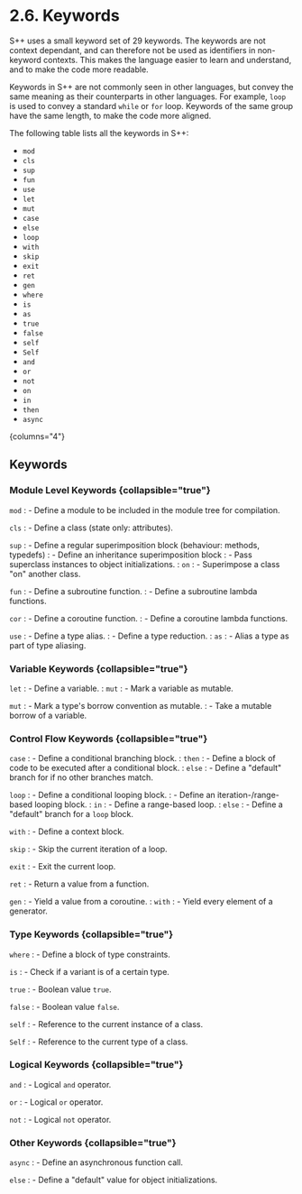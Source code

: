 # 2.6. Keywords

<primary-label ref="header-label"/>

<secondary-label ref="complete"/>

S++ uses a small keyword set of 29 keywords. The keywords are not context dependant, and can therefore not be used as
identifiers in non-keyword contexts. This makes the language easier to learn and understand, and to make the code more
readable.

Keywords in S++ are not commonly seen in other languages, but convey the same meaning as their counterparts in other
languages. For example, `loop` is used to convey a standard `while` or `for` loop. Keywords of the same group have the
same length, to make the code more aligned.

The following table lists all the keywords in S++:

- `mod`
- `cls`
- `sup`
- `fun`
- `use`
- `let`
- `mut`
- `case`
- `else`
- `loop`
- `with`
- `skip`
- `exit`
- `ret`
- `gen`
- `where`
- `is`
- `as`
- `true`
- `false`
- `self`
- `Self`
- `and`
- `or`
- `not`
- `on`
- `in`
- `then`
- `async`

{columns="4"}

## Keywords

### Module Level Keywords {collapsible="true"}

`mod`
: - Define a module to be included in the module tree for compilation.

`cls`
: - Define a class (state only: attributes).

`sup`
: - Define a regular superimposition block (behaviour: methods, typedefs)
: - Define an inheritance superimposition block
: - Pass superclass instances to object initializations.
: `on`
    : - Superimpose a class "on" another class.

`fun`
: - Define a subroutine function.
: - Define a subroutine lambda functions.

`cor`
: - Define a coroutine function.
: - Define a coroutine lambda functions.

`use`
: - Define a type alias.
: - Define a type reduction.
: `as`
    : - Alias a type as part of type aliasing.

### Variable Keywords {collapsible="true"}

`let`
: - Define a variable.
: `mut`
    : - Mark a variable as mutable.

`mut`
: - Mark a type's borrow convention as mutable.
: - Take a mutable borrow of a variable.

### Control Flow Keywords {collapsible="true"}

`case`
: - Define a conditional branching block.
: `then`
    : - Define a block of code to be executed after a conditional block.
: `else`
    : - Define a "default" branch for if no other branches match.

`loop`
: - Define a conditional looping block.
: - Define an iteration-/range-based looping block.
: `in`
    : - Define a range-based loop.
: `else`
    : - Define a "default" branch for a `loop` block.

`with`
: - Define a context block.

`skip`
: - Skip the current iteration of a loop.

`exit`
: - Exit the current loop.

`ret`
: - Return a value from a function.

`gen`
: - Yield a value from a coroutine.
: `with`
    : - Yield every element of a generator.

### Type Keywords {collapsible="true"}

`where`
: - Define a block of type constraints.

`is`
: - Check if a variant is of a certain type.

`true`
: - Boolean value `true`.

`false`
: - Boolean value `false`.

`self`
: - Reference to the current instance of a class.

`Self`
: - Reference to the current type of a class.

### Logical Keywords {collapsible="true"}

`and`
: - Logical `and` operator.

`or`
: - Logical `or` operator.

`not`
: - Logical `not` operator.

### Other Keywords {collapsible="true"}

`async`
: - Define an asynchronous function call.

`else`
: - Define a "default" value for object initializations.
